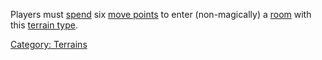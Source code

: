 Players must [spend](Movement_Costs "wikilink") six [move
points](Move_Points "wikilink") to enter (non-magically) a
[room](:Category:_Rooms "wikilink") with this [terrain
type](:Category:_Terrains "wikilink").

[Category: Terrains](Category:_Terrains "wikilink")
